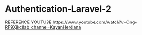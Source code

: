 # Authentication-Laravel-2
REFERENCE YOUTUBE
https://www.youtube.com/watch?v=Ong-RF9Xjkc&ab_channel=KayanHerdiana
